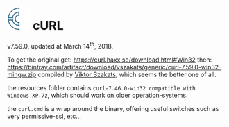 <h1><img src="resources/icon.png"/> cURL</h1>

v7.59.0, updated at March 14<sup><em>th</em></sup>, 2018.

To get the original get: https://curl.haxx.se/download.html#Win32
then: https://bintray.com/artifact/download/vszakats/generic/curl-7.59.0-win32-mingw.zip
compiled by <a href="https://bintray.com/vszakats/generic/curl/">Viktor Szakats</a>,
which seems the better one of all.

the resources folder contains <code>curl-7.46.0-win32 compatible with Windows XP.7z</code>,
which should work on older operation-systems.

the <code>curl.cmd</code> is a wrap around the binary,
offering useful switches such as very permissive-ssl, etc...

